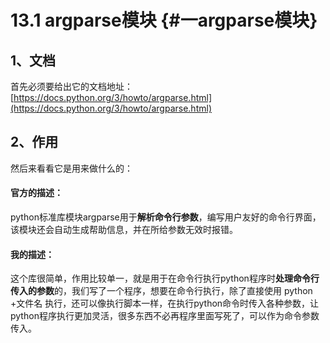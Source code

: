 # 13.1 **argparse模块** {#一argparse模块}

## 1、文档

首先必须要给出它的文档地址：[https://docs.python.org/3/howto/argparse.html](https://docs.python.org/3/howto/argparse.html)

## 2、作用

然后来看看它是用来做什么的：

#### 官方的描述：

python标准库模块argparse用于**解析命令行参数**，编写用户友好的命令行界面，该模块还会自动生成帮助信息，并在所给参数无效时报错。

#### 我的描述：

这个库很简单，作用比较单一，就是用于在命令行执行python程序时**处理命令行传入的参数**的，我们写了一个程序，想要在命令行执行，除了直接使用 python +文件名 执行，还可以像执行脚本一样，在执行python命令时传入各种参数，让python程序执行更加灵活，很多东西不必再程序里面写死了，可以作为命令参数传入。

